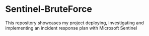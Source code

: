 # Sentinel-BruteForce
This repository showcases my project deploying, investigating and implementing an incident response plan with Microsoft Sentinel
